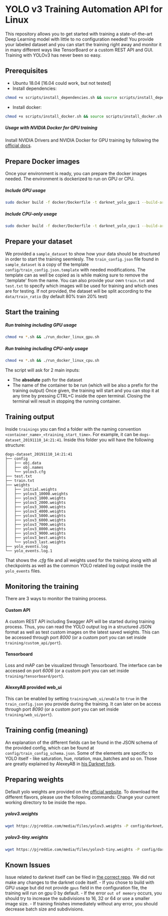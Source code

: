 # YOLO v3 Training Automation API for Linux

This repository allows you to get started with training a state-of-the-art Deep Learning model with little to no configuration needed!  You provide your labeled dataset and you can start the training right away and monitor it in many different ways like TensorBoard or a custom REST API and GUI. Training with YOLOv3 has never been so easy.

## Prerequisites
- Ubuntu 18.04 [16.04 could work, but not tested]
- Install dependencies:
```bash
chmod +x scripts/install_dependencies.sh && source scripts/install_dependencies.sh
```
- Install docker:
```bash
chmod +x scripts/install_docker.sh && source scripts/install_docker.sh
```

##### Usage with NVIDIA Docker for GPU training
Install NVIDIA Drivers and NVIDIA Docker for GPU training by following the [official docs](https://github.com/nvidia/nvidia-docker/wiki/Installation-(version-2.0)).
## Prepare Docker images
Once your environment is ready, you can prepare the docker images needed.
The environment is dockerized to run on GPU or CPU.
##### Include GPU usage
```bash
sudo docker build -f docker/Dockerfile -t darknet_yolo_gpu:1 --build-arg GPU=1 --build-arg CUDNN=1 --build-arg CUDNN_HALF=0 --build-arg OPENCV=1 .
```
##### Include CPU-only usage
```bash
sudo docker build -f docker/Dockerfile -t darknet_yolo_cpu:1 --build-arg GPU=0 --build-arg CUDNN=0 --build-arg CUDNN_HALF=0 --build-arg OPENCV=1 .
```

## Prepare your dataset
We provided a `sample_dataset` to show how your data should be structured in order to start the training seemlesly.
The `train_config.json` file found in `sample_dataset` is a copy of the template `config/train_config.json.template` with needed modifications.  The template can as well be copied as is while making sure to remove the '.template' from the name.
You can also provide your own `train.txt` and `test.txt` to specify which images will be used for training and which ones are for testing.  If not provided, the dataset will be split according to the `data/train_ratio` (by default 80% train 20% test)

## Start the training
##### Run training including GPU usage
```bash
chmod +x *.sh && ./run_docker_linux_gpu.sh
```
##### Run training including CPU-only usage
```bash
chmod +x *.sh && ./run_docker_linux_cpu.sh
```

The script will ask for 2 main inputs:
- The **absolute** path for the dataset
- The name of the container to be run (which will be also a prefix for the training output)
Once given, the training will start and you can stop it at any time by pressing CTRL+C inside the open terminal.
Closing the terminal will result in stopping the running container.

## Training output
Inside `trainings` you can find a folder with the naming convention `<container_name>_<training_start_time>`.
For example, it can be `dogs-dataset_20191110_14:21:41`. Inside this folder you will have the following structure:
```
dogs-dataset_20191110_14:21:41
├── config
│   ├── obj.data
│   ├── obj.names
│   └── yolov3.cfg
├── test.txt
├── train.txt
├── weights
│   ├── initial.weights
│   ├── yolov3_10000.weights
│   ├── yolov3_1000.weights
│   ├── yolov3_2000.weights
│   ├── yolov3_3000.weights
│   ├── yolov3_4000.weights
│   ├── yolov3_5000.weights
│   ├── yolov3_6000.weights
│   ├── yolov3_7000.weights
│   ├── yolov3_8000.weights
│   ├── yolov3_9000.weights
│   ├── yolov3_best.weights
│   └── yolov3_last.weights
├── yolo_events.log
└── yolo_events.log.1
```
That shows the _.cfg_ file and all weights used for the training along with all checkpoints
as well as the common YOLO related log output inside the `yolo_events` files.

## Monitoring the training
There are 3 ways to monitor the training process.

#### Custom API
A custom REST API including Swagger API will be started during training process. Thus, you can read the YOLO output log in a structured JSON format as well as test custom images on the latest saved weights. This can be accessed through port _8000_ (or a custom port you can set inside `training/custom_api/port`).

#### Tensorboard
Loss and mAP can be visualized through Tensorboard.
The interface can be accessed on port _6006_ (or a custom port you can set inside `training/tensorboard/port`).

#### AlexeyAB provided web_ui
This can be enabled by setting `training/web_ui/enable` to `true` in the `train_config.json` you provide during the training.
It can later on be access through port _8090_ (or a custom port you can set inside `training/web_ui/port`).

## Training config (meaning)
An explanation of the different fields can be found in the JSON schema of the provided config, which can be found at `config/train_config_schema.json`.
Some of the elements are specific to YOLO itself - like saturation, hue, rotation, max_batches and so on.
Those are greatly explained by AlexeyAB in [his Darknet fork](https://github.com/AlexeyAB/darknet).

## Preparing weights
Default yolo weights are provided on the [official website](https://pjreddie.com/darknet/yolo/).
To download the different flavors, please use the following commands:
Change your current working directory to be inside the repo.
##### yolov3.weights
```bash
wget https://pjreddie.com/media/files/yolov3.weights -P config/darknet/yolo_default_weights
```
##### yolov3-tiny.weights
```bash
wget https://pjreddie.com/media/files/yolov3-tiny.weights -P config/darknet/yolo_default_weights
```

## Known Issues
Issue related to darknet itself can be filed in [the correct repo](https://github.com/AlexeyAB/darknet).  We did not make any changes to the darknet code itself.
    - If you chose to build with GPU usage but did not provide `gpus` field in the configuration file, the training will run on gpu 0 by default.
    - If the error `out of memory` occurs, you should try to increase the subdivisions to 16, 32 or 64 or use a smaller image size.
    - If training finishes immediately without any error, you should decrease batch size and subdivisions.
